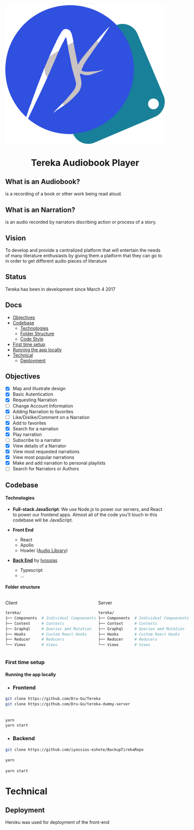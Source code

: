 <center>
    <img src="./public/avatar.png"  />
</center>


<center>

# Tereka Audiobook Player
</center>


## What is an Audiobook?
is a recording of a book or other work being read aloud. 

## What is an Narration?
is an audio recorded by narrators discribing action or process of a story.

## Vision 
To develop and provide a centralized platform that will entertain the needs of many literature enthusiasts by giving them a platform that they can go to in order to get different audio pieces of literature



## Status
Tereka has been in development since March 4 2017

## Docs

  - [Objectives](#objective)
  - [Codebase](#codebase)
    - [Technologies](#technologies)
    - [Folder Structure](#folder-structure)
    - [Code Style](#code-style)
  - [First time setup](#first-time-setup)
  - [Running the app locally](#running-the-app-locally)
- [Technical](docs/)
  - [Deployment](docs/deployments.md)
 


## Objectives

- [x] Map and illustrate design   
- [x] Basic Autentication 
- [x] Requesting Narration
- [ ] Change Account Information
- [x] Adding Narration to favorites
- [ ] Like/Dislike/Comment on a Narration
- [x] Add to favorites
- [x] Search for a narration
- [x] Play narration
- [ ] Subscribe to a narrator
- [x] View details of a Narrator
- [x] View most requested narrations
- [x] View most popular narrations
- [x] Make and add narration to personal playlists
- [ ] Search for Narrators or Authors

[Audio Library]: https://github.com/goldfire/howler.js/ 
[**Back End**]: https://github.com/goldfire/howler.js/ 
[iyossias]: iyossias777@gmail.com 

## Codebase

#### Technologies
- **Full-stack JavaScript**: We use Node.js to power our servers, and React to power our frontend apps. Almost all of the code you'll touch in this codebase will be JavaScript.

- **Front End**
	- React 
	- Apollo
	- Howler ([Audio Library])

- [**Back End**] by [Iyossias] 
	- Typescript
	- ...

#### Folder structure
<diV class="flex items-center justify-between">
<div>

Client 

```sh
tereka/
├── Components  # Individual Compoenents 
├── Context     # Contexts
├── Graphql     # Queries amd Mutation
├── Hooks       # Custom React Hooks 
├── Reducer     # Reducers 
└── Views       # Views 
```
</div>
<div>

Server

```sh
tereka/
├── Components  # Individual Compoenents
├── Context     # Contexts
├── Graphql     # Queries amd Mutation
├── Hooks       # Custom React Hooks 
├── Reducer     # Reducers 
└── Views       # Views 
```

</div>


</div>

<style>
.flex{
	display: flex;
	justify-content:space-around; 
	align-items: start;
}
</style>

### First time setup

#### Running the app locally

- ### Frontend

```sh
git clone https://github.com/Dru-Go/Tereka
git clone https://github.com/Dru-Go/tereka-dummy-server


yarn
yarn start
```

- ### Backend

```sh
git clone https://github.com/iyossias-eshete/BackupTirekaRepo

yarn

yarn start
```

# Technical

## Deployment

Heroku was used for deployment of the front-end 
